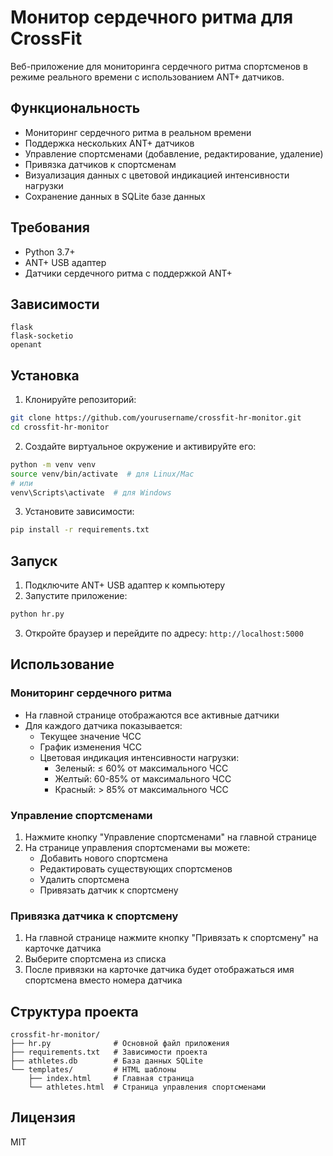 # Монитор сердечного ритма для CrossFit

Веб-приложение для мониторинга сердечного ритма спортсменов в режиме реального времени с использованием ANT+ датчиков.

## Функциональность

- Мониторинг сердечного ритма в реальном времени
- Поддержка нескольких ANT+ датчиков
- Управление спортсменами (добавление, редактирование, удаление)
- Привязка датчиков к спортсменам
- Визуализация данных с цветовой индикацией интенсивности нагрузки
- Сохранение данных в SQLite базе данных

## Требования

- Python 3.7+
- ANT+ USB адаптер
- Датчики сердечного ритма с поддержкой ANT+

## Зависимости

```
flask
flask-socketio
openant
```

## Установка

1. Клонируйте репозиторий:
```bash
git clone https://github.com/yourusername/crossfit-hr-monitor.git
cd crossfit-hr-monitor
```

2. Создайте виртуальное окружение и активируйте его:
```bash
python -m venv venv
source venv/bin/activate  # для Linux/Mac
# или
venv\Scripts\activate  # для Windows
```

3. Установите зависимости:
```bash
pip install -r requirements.txt
```

## Запуск

1. Подключите ANT+ USB адаптер к компьютеру
2. Запустите приложение:
```bash
python hr.py
```
3. Откройте браузер и перейдите по адресу: `http://localhost:5000`

## Использование

### Мониторинг сердечного ритма

- На главной странице отображаются все активные датчики
- Для каждого датчика показывается:
  - Текущее значение ЧСС
  - График изменения ЧСС
  - Цветовая индикация интенсивности нагрузки:
    - Зеленый: ≤ 60% от максимального ЧСС
    - Желтый: 60-85% от максимального ЧСС
    - Красный: > 85% от максимального ЧСС

### Управление спортсменами

1. Нажмите кнопку "Управление спортсменами" на главной странице
2. На странице управления спортсменами вы можете:
   - Добавить нового спортсмена
   - Редактировать существующих спортсменов
   - Удалить спортсмена
   - Привязать датчик к спортсмену

### Привязка датчика к спортсмену

1. На главной странице нажмите кнопку "Привязать к спортсмену" на карточке датчика
2. Выберите спортсмена из списка
3. После привязки на карточке датчика будет отображаться имя спортсмена вместо номера датчика

## Структура проекта

```
crossfit-hr-monitor/
├── hr.py              # Основной файл приложения
├── requirements.txt   # Зависимости проекта
├── athletes.db        # База данных SQLite
└── templates/         # HTML шаблоны
    ├── index.html     # Главная страница
    └── athletes.html  # Страница управления спортсменами
```

## Лицензия

MIT